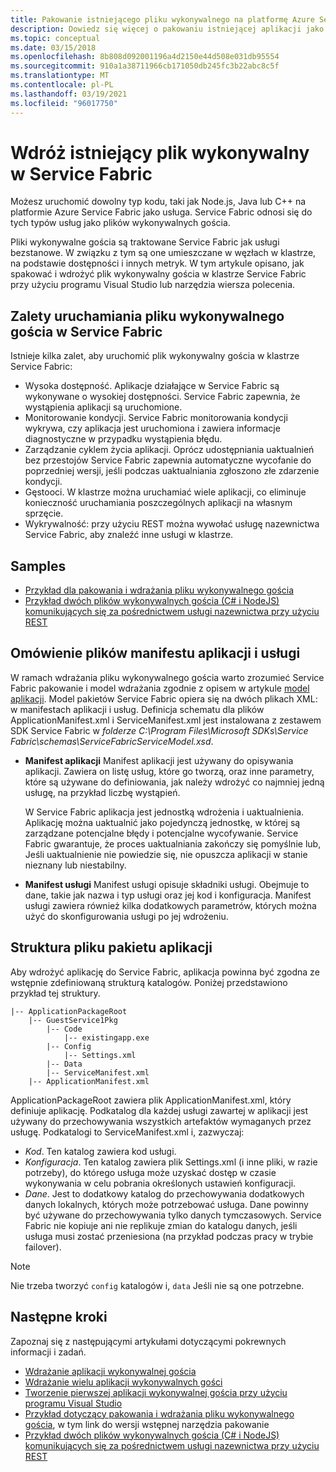 ```yaml
---
title: Pakowanie istniejącego pliku wykonywalnego na platformę Azure Service Fabric
description: Dowiedz się więcej o pakowaniu istniejącej aplikacji jako pliku wykonywalnego gościa, dzięki czemu można ją wdrożyć w klastrze Service Fabric.
ms.topic: conceptual
ms.date: 03/15/2018
ms.openlocfilehash: 8b808d092001196a4d2150e44d508e031db95554
ms.sourcegitcommit: 910a1a38711966cb171050db245fc3b22abc8c5f
ms.translationtype: MT
ms.contentlocale: pl-PL
ms.lasthandoff: 03/19/2021
ms.locfileid: "96017750"
---
```

# <a name="deploy-an-existing-executable-to-service-fabric"></a>Wdróż istniejący plik wykonywalny w Service Fabric
Możesz uruchomić dowolny typ kodu, taki jak Node.js, Java lub C++ na platformie Azure Service Fabric jako usługa. Service Fabric odnosi się do tych typów usług jako plików wykonywalnych gościa.

Pliki wykonywalne gościa są traktowane Service Fabric jak usługi bezstanowe. W związku z tym są one umieszczane w węzłach w klastrze, na podstawie dostępności i innych metryk. W tym artykule opisano, jak spakować i wdrożyć plik wykonywalny gościa w klastrze Service Fabric przy użyciu programu Visual Studio lub narzędzia wiersza polecenia.

## <a name="benefits-of-running-a-guest-executable-in-service-fabric"></a>Zalety uruchamiania pliku wykonywalnego gościa w Service Fabric
Istnieje kilka zalet, aby uruchomić plik wykonywalny gościa w klastrze Service Fabric:

* Wysoka dostępność. Aplikacje działające w Service Fabric są wykonywane o wysokiej dostępności. Service Fabric zapewnia, że wystąpienia aplikacji są uruchomione.
* Monitorowanie kondycji. Service Fabric monitorowania kondycji wykrywa, czy aplikacja jest uruchomiona i zawiera informacje diagnostyczne w przypadku wystąpienia błędu.   
* Zarządzanie cyklem życia aplikacji. Oprócz udostępniania uaktualnień bez przestojów Service Fabric zapewnia automatyczne wycofanie do poprzedniej wersji, jeśli podczas uaktualniania zgłoszono złe zdarzenie kondycji.    
* Gęstooci. W klastrze można uruchamiać wiele aplikacji, co eliminuje konieczność uruchamiania poszczególnych aplikacji na własnym sprzęcie.
* Wykrywalność: przy użyciu REST można wywołać usługę nazewnictwa Service Fabric, aby znaleźć inne usługi w klastrze. 

## <a name="samples"></a>Samples
* [Przykład dla pakowania i wdrażania pliku wykonywalnego gościa](https://github.com/Azure-Samples/service-fabric-dotnet-getting-started)
* [Przykład dwóch plików wykonywalnych gościa (C# i NodeJS) komunikujących się za pośrednictwem usługi nazewnictwa przy użyciu REST](https://github.com/Azure-Samples/service-fabric-dotnet-containers)

## <a name="overview-of-application-and-service-manifest-files"></a>Omówienie plików manifestu aplikacji i usługi
W ramach wdrażania pliku wykonywalnego gościa warto zrozumieć Service Fabric pakowanie i model wdrażania zgodnie z opisem w artykule [model aplikacji](service-fabric-application-model.md). Model pakietów Service Fabric opiera się na dwóch plikach XML: w manifestach aplikacji i usług. Definicja schematu dla plików ApplicationManifest.xml i ServiceManifest.xml jest instalowana z zestawem SDK Service Fabric w *folderze C:\Program Files\Microsoft SDKs\Service Fabric\schemas\ServiceFabricServiceModel.xsd*.

* **Manifest aplikacji** Manifest aplikacji jest używany do opisywania aplikacji. Zawiera on listę usług, które go tworzą, oraz inne parametry, które są używane do definiowania, jak należy wdrożyć co najmniej jedną usługę, na przykład liczbę wystąpień.

  W Service Fabric aplikacja jest jednostką wdrożenia i uaktualnienia. Aplikację można uaktualnić jako pojedynczą jednostkę, w której są zarządzane potencjalne błędy i potencjalne wycofywanie. Service Fabric gwarantuje, że proces uaktualniania zakończy się pomyślnie lub, Jeśli uaktualnienie nie powiedzie się, nie opuszcza aplikacji w stanie nieznany lub niestabilny.
* **Manifest usługi** Manifest usługi opisuje składniki usługi. Obejmuje to dane, takie jak nazwa i typ usługi oraz jej kod i konfiguracja. Manifest usługi zawiera również kilka dodatkowych parametrów, których można użyć do skonfigurowania usługi po jej wdrożeniu.

## <a name="application-package-file-structure"></a>Struktura pliku pakietu aplikacji
Aby wdrożyć aplikację do Service Fabric, aplikacja powinna być zgodna ze wstępnie zdefiniowaną strukturą katalogów. Poniżej przedstawiono przykład tej struktury.

```
|-- ApplicationPackageRoot
    |-- GuestService1Pkg
        |-- Code
            |-- existingapp.exe
        |-- Config
            |-- Settings.xml
        |-- Data
        |-- ServiceManifest.xml
    |-- ApplicationManifest.xml
```

ApplicationPackageRoot zawiera plik ApplicationManifest.xml, który definiuje aplikację. Podkatalog dla każdej usługi zawartej w aplikacji jest używany do przechowywania wszystkich artefaktów wymaganych przez usługę. Podkatalogi to ServiceManifest.xml i, zazwyczaj:

* *Kod*. Ten katalog zawiera kod usługi.
* *Konfiguracja*. Ten katalog zawiera plik Settings.xml (i inne pliki, w razie potrzeby), do którego usługa może uzyskać dostęp w czasie wykonywania w celu pobrania określonych ustawień konfiguracji.
* *Dane*. Jest to dodatkowy katalog do przechowywania dodatkowych danych lokalnych, których może potrzebować usługa. Dane powinny być używane do przechowywania tylko danych tymczasowych. Service Fabric nie kopiuje ani nie replikuje zmian do katalogu danych, jeśli usługa musi zostać przeniesiona (na przykład podczas pracy w trybie failover).

> [!NOTE]
> Nie trzeba tworzyć `config` katalogów i, `data` Jeśli nie są one potrzebne.
>
>

## <a name="next-steps"></a>Następne kroki
Zapoznaj się z następującymi artykułami dotyczącymi pokrewnych informacji i zadań.
* [Wdrażanie aplikacji wykonywalnej gościa](service-fabric-deploy-existing-app.md)
* [Wdrażanie wielu aplikacji wykonywalnych gości](./service-fabric-deploy-existing-app.md)
* [Tworzenie pierwszej aplikacji wykonywalnej gościa przy użyciu programu Visual Studio](quickstart-guest-app.md)
* [Przykład dotyczący pakowania i wdrażania pliku wykonywalnego gościa](https://github.com/Azure-Samples/service-fabric-dotnet-getting-started), w tym link do wersji wstępnej narzędzia pakowanie
* [Przykład dwóch plików wykonywalnych gościa (C# i NodeJS) komunikujących się za pośrednictwem usługi nazewnictwa przy użyciu REST](https://github.com/Azure-Samples/service-fabric-containers)
